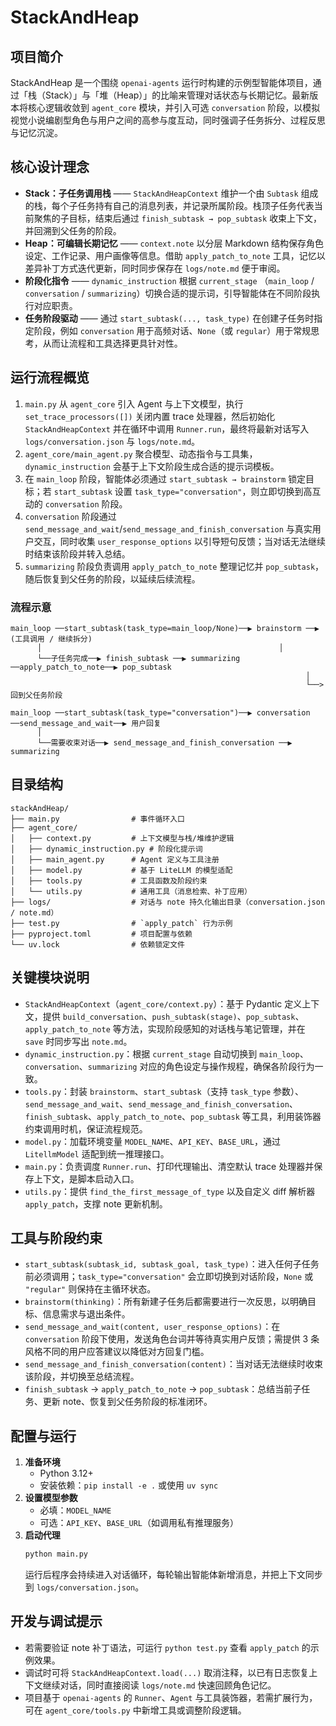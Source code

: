 # StackAndHeap

## 项目简介
StackAndHeap 是一个围绕 `openai-agents` 运行时构建的示例型智能体项目，通过「栈（Stack）」与「堆（Heap）」的比喻来管理对话状态与长期记忆。最新版本将核心逻辑收敛到 `agent_core` 模块，并引入可选 `conversation` 阶段，以模拟视觉小说编剧型角色与用户之间的高参与度互动，同时强调子任务拆分、过程反思与记忆沉淀。

## 核心设计理念
- **Stack：子任务调用栈** —— `StackAndHeapContext` 维护一个由 `Subtask` 组成的栈，每个子任务持有自己的消息列表，并记录所属阶段。栈顶子任务代表当前聚焦的子目标，结束后通过 `finish_subtask → pop_subtask` 收束上下文，并回溯到父任务的阶段。
- **Heap：可编辑长期记忆** —— `context.note` 以分层 Markdown 结构保存角色设定、工作记录、用户画像等信息。借助 `apply_patch_to_note` 工具，记忆以差异补丁方式迭代更新，同时同步保存在 `logs/note.md` 便于审阅。
- **阶段化指令** —— `dynamic_instruction` 根据 `current_stage` （`main_loop` / `conversation` / `summarizing`）切换合适的提示词，引导智能体在不同阶段执行对应职责。
- **任务阶段驱动** —— 通过 `start_subtask(..., task_type)` 在创建子任务时指定阶段，例如 `conversation` 用于高频对话、`None`（或 `regular`）用于常规思考，从而让流程和工具选择更具针对性。

## 运行流程概览
1. `main.py` 从 `agent_core` 引入 Agent 与上下文模型，执行 `set_trace_processors([])` 关闭内置 trace 处理器，然后初始化 `StackAndHeapContext` 并在循环中调用 `Runner.run`，最终将最新对话写入 `logs/conversation.json` 与 `logs/note.md`。
2. `agent_core/main_agent.py` 聚合模型、动态指令与工具集，`dynamic_instruction` 会基于上下文阶段生成合适的提示词模板。
3. 在 `main_loop` 阶段，智能体必须通过 `start_subtask → brainstorm` 锁定目标；若 `start_subtask` 设置 `task_type="conversation"`，则立即切换到高互动的 `conversation` 阶段。
4. `conversation` 阶段通过 `send_message_and_wait`/`send_message_and_finish_conversation` 与真实用户交互，同时收集 `user_response_options` 以引导短句反馈；当对话无法继续时结束该阶段并转入总结。
5. `summarizing` 阶段负责调用 `apply_patch_to_note` 整理记忆并 `pop_subtask`，随后恢复到父任务的阶段，以延续后续流程。

### 流程示意
```
main_loop ──start_subtask(task_type=main_loop/None)──▶ brainstorm ──▶ (工具调用 / 继续拆分)
      │                                                     │
      └──子任务完成──▶ finish_subtask ──▶ summarizing ──apply_patch_to_note──▶ pop_subtask
                                                                  │
                                                                  └──> 回到父任务阶段

main_loop ──start_subtask(task_type="conversation")──▶ conversation ──send_message_and_wait──▶ 用户回复
      │
      └──需要收束对话──▶ send_message_and_finish_conversation ──▶ summarizing
```

## 目录结构
```
stackAndHeap/
├── main.py                # 事件循环入口
├── agent_core/
│   ├── context.py         # 上下文模型与栈/堆维护逻辑
│   ├── dynamic_instruction.py # 阶段化提示词
│   ├── main_agent.py      # Agent 定义与工具注册
│   ├── model.py           # 基于 LiteLLM 的模型适配
│   ├── tools.py           # 工具函数及阶段约束
│   └── utils.py           # 通用工具（消息检索、补丁应用）
├── logs/                  # 对话与 note 持久化输出目录（conversation.json / note.md）
├── test.py                # `apply_patch` 行为示例
├── pyproject.toml         # 项目配置与依赖
└── uv.lock                # 依赖锁定文件
```

## 关键模块说明
- `StackAndHeapContext`（`agent_core/context.py`）：基于 Pydantic 定义上下文，提供 `build_conversation`、`push_subtask(stage)`、`pop_subtask`、`apply_patch_to_note` 等方法，实现阶段感知的对话栈与笔记管理，并在 `save` 时同步写出 `note.md`。
- `dynamic_instruction.py`：根据 `current_stage` 自动切换到 `main_loop`、`conversation`、`summarizing` 对应的角色设定与操作规程，确保各阶段行为一致。
- `tools.py`：封装 `brainstorm`、`start_subtask`（支持 `task_type` 参数）、`send_message_and_wait`、`send_message_and_finish_conversation`、`finish_subtask`、`apply_patch_to_note`、`pop_subtask` 等工具，利用装饰器约束调用时机，保证流程规范。
- `model.py`：加载环境变量 `MODEL_NAME`、`API_KEY`、`BASE_URL`，通过 `LitellmModel` 适配到统一推理接口。
- `main.py`：负责调度 `Runner.run`、打印代理输出、清空默认 trace 处理器并保存上下文，是脚本启动入口。
- `utils.py`：提供 `find_the_first_message_of_type` 以及自定义 diff 解析器 `apply_patch`，支撑 note 更新机制。

## 工具与阶段约束
- `start_subtask(subtask_id, subtask_goal, task_type)`：进入任何子任务前必须调用；`task_type="conversation"` 会立即切换到对话阶段，`None` 或 `"regular"` 则保持在主循环状态。
- `brainstorm(thinking)`：所有新建子任务后都需要进行一次反思，以明确目标、信息需求与退出条件。
- `send_message_and_wait(content, user_response_options)`：在 `conversation` 阶段下使用，发送角色台词并等待真实用户反馈；需提供 3 条风格不同的用户应答建议以降低对方回复门槛。
- `send_message_and_finish_conversation(content)`：当对话无法继续时收束该阶段，并切换至总结流程。
- `finish_subtask` → `apply_patch_to_note` → `pop_subtask`：总结当前子任务、更新 note、恢复到父任务阶段的标准闭环。

## 配置与运行
1. **准备环境**
   - Python 3.12+
   - 安装依赖：`pip install -e .` 或使用 `uv sync`
2. **设置模型参数**
   - 必填：`MODEL_NAME`
   - 可选：`API_KEY`、`BASE_URL`（如调用私有推理服务）
3. **启动代理**
   ```bash
   python main.py
   ```
   运行后程序会持续进入对话循环，每轮输出智能体新增消息，并把上下文同步到 `logs/conversation.json`。

## 开发与调试提示
- 若需要验证 note 补丁语法，可运行 `python test.py` 查看 `apply_patch` 的示例效果。
- 调试时可将 `StackAndHeapContext.load(...)` 取消注释，以已有日志恢复上下文继续对话，同时直接阅读 `logs/note.md` 快速回顾角色记忆。
- 项目基于 `openai-agents` 的 `Runner`、`Agent` 与工具装饰器，若需扩展行为，可在 `agent_core/tools.py` 中新增工具或调整阶段逻辑。
